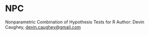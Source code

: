 # NPC
Nonparametric Combination of Hypothesis Tests for R
Author: Devin Caughey, devin.caughey@gmail.com
